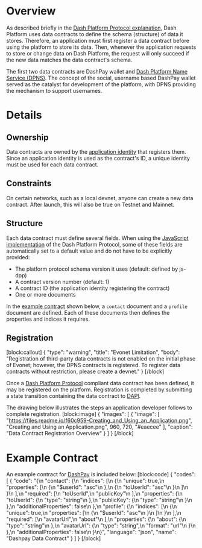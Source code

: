 # Overview

As described briefly in the [Dash Platform Protocol explanation](explanation-platform-protocol#section-data-contract), Dash Platform uses data contracts to define the schema (structure) of data it stores. Therefore, an application must first register a data contract before using the platform to store its data. Then, whenever the application requests to store or change data on Dash Platform, the request will only succeed if the new data matches the data contract's schema.

The first two data contracts are DashPay wallet and [Dash Platform Name Service (DPNS)](explanation-dpns). The concept of the social, username based DashPay wallet served as the catalyst for development of the platform, with DPNS providing the mechanism to support usernames.

# Details

## Ownership

Data contracts are owned by the [application identity](explanation-identity#section-application-registration) that registers them. Since an application identity is used as the contract's ID, a unique identity must be used for each data contract. 

## Constraints

On certain networks, such as a local devnet, anyone can create a new data contract. After launch, this will also be true on Testnet and Mainnet.

## Structure
Each data contract must define several fields. When using the [JavaScript implementation](https://github.com/dashevo/js-dpp) of the Dash Platform Protocol, some of these fields are automatically set to a default value and do not have to be explicitly provided:
 - The platform protocol schema version it uses (default: defined by js-dpp)
 - A contract version number (default: 1)
 - A contract ID (the application identity registering the contract)
 - One or more documents

In the [example contract](#section-example-contract) shown below, a `contact` document and a `profile` document are defined. Each of these documents then defines the properties and indices it requires.

## Registration

[block:callout]
{
  "type": "warning",
  "title": "Evonet Limitation",
  "body": "Registration of third-party data contracts is not enabled on the initial phase of Evonet; however, the DPNS contracts is registered. To register data contracts without restriction, please create a devnet."
}
[/block]

Once a [Dash Platform Protocol](explanation-platform-protocol) compliant data contract has been defined, it may be registered on the platform. Registration is completed by submitting a state transition containing the data contract to [DAPI](explanation-dapi).

The drawing below illustrates the steps an application developer follows to complete registration.
[block:image]
{
  "images": [
    {
      "image": [
        "https://files.readme.io/f60c959-Creating_and_Using_an_Application.png",
        "Creating and Using an Application.png",
        960,
        720,
        "#eaecee"
      ],
      "caption": "Data Contract Registration Overview"
    }
  ]
}
[/block]
# Example Contract

An example contract for [DashPay](https://github.com/dashevo/dashpay-contract/blob/master/schema/dashpay.schema.json) is included below:
[block:code]
{
  "codes": [
    {
      "code": "{\n  \"contact\": {\n    \"indices\": [\n      {\n        \"unique\": true,\n        \"properties\": [\n          {\n            \"$userId\": \"asc\"\n          },\n          {\n            \"toUserId\": \"asc\"\n          }\n        ]\n      }\n    ],\n    \"required\": [\n      \"toUserId\",\n      \"publicKey\"\n    ],\n    \"properties\": {\n      \"toUserId\": {\n        \"type\": \"string\"\n      },\n      \"publicKey\": {\n        \"type\": \"string\"\n      }\n    },\n    \"additionalProperties\": false\n  },\n  \"profile\": {\n    \"indices\": [\n      {\n        \"unique\": true,\n        \"properties\": [\n          {\n            \"$userId\": \"asc\"\n          }\n        ]\n      }\n    ],\n    \"required\": [\n      \"avatarUrl\",\n      \"about\"\n    ],\n    \"properties\": {\n      \"about\": {\n        \"type\": \"string\"\n      },\n      \"avatarUrl\": {\n        \"type\": \"string\",\n        \"format\": \"url\"\n      }\n    },\n    \"additionalProperties\": false\n  }\n}",
      "language": "json",
      "name": "Dashpay Data Contract"
    }
  ]
}
[/block]